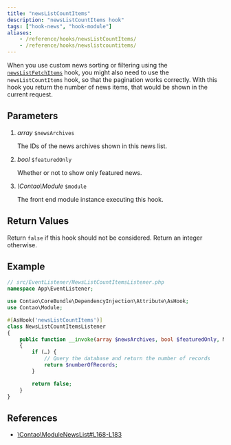 ```yaml
---
title: "newsListCountItems"
description: "newsListCountItems hook"
tags: ["hook-news", "hook-module"]
aliases:
    - /reference/hooks/newsListCountItems/
    - /reference/hooks/newslistcountitems/
---
```



When you use custom news sorting or filtering using the [`newsListFetchItems`](../newsListFetchItems)
hook, you might also need to use the `newsListCountItems` hook, so that the pagination
works correctly. With this hook you return the number of news items, that would
be shown in the current request.


## Parameters

1. *array* `$newsArchives`

    The IDs of the news archives shown in this news list.

2. *bool* `$featuredOnly`

    Whether or not to show only featured news.

3. *\Contao\Module* `$module`

    The front end module instance executing this hook.


## Return Values

Return `false` if this hook should not be considered. Return an integer otherwise.


## Example

```php
// src/EventListener/NewsListCountItemsListener.php
namespace App\EventListener;

use Contao\CoreBundle\DependencyInjection\Attribute\AsHook;
use Contao\Module;

#[AsHook('newsListCountItems')]
class NewsListCountItemsListener
{
    public function __invoke(array $newsArchives, bool $featuredOnly, Module $module)
    {
        if (…) {
            // Query the database and return the number of records
            return $numberOfRecords;
        }

        return false;
    }
}
```


## References

* [\Contao\ModuleNewsList#L168-L183](https://github.com/contao/contao/blob/4.7.6/news-bundle/src/Resources/contao/modules/ModuleNewsList.php#L168-L183)
